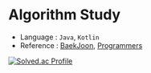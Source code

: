 # Algorithm Study

- Language : `Java`, `Kotlin`
- Reference : [BaekJoon](https://www.acmicpc.net/), [Programmers](https://programmers.co.kr/)

[![Solved.ac Profile](http://mazassumnida.wtf/api/generate_badge?boj=sports7744)](https://solved.ac/sports7744)
